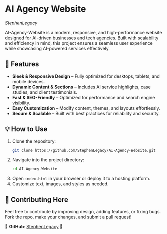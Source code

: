 # **AI Agency Website**  

*StephenLegacy*

AI-Agency-Website is a modern, responsive, and high-performance website designed for AI-driven businesses and tech agencies. Built with scalability and efficiency in mind, this project ensures a seamless user experience while showcasing AI-powered services effectively.  

## 🚀 **Features**  

- **Sleek & Responsive Design** – Fully optimized for desktops, tablets, and mobile devices.  
- **Dynamic Content & Sections** – Includes AI service highlights, case studies, and client testimonials.  
- **Fast & SEO-Friendly** – Optimized for performance and search engine visibility.  
- **Easy Customization** – Modify content, themes, and layouts effortlessly.  
- **Secure & Scalable** – Built with best practices for reliability and security.  

## 💡 **How to Use**  

1. Clone the repository:  
   ```bash
   git clone https://github.com/StephenLegacy/AI-Agency-Website.git
   ```  
2. Navigate into the project directory:  
   ```bash
   cd AI-Agency-Website
   ```  
3. Open `index.html` in your browser or deploy it to a hosting platform.  
4. Customize text, images, and styles as needed.  

## 🎯 **Contributing Here**  

Feel free to contribute by improving design, adding features, or fixing bugs. Fork the repo, make your changes, and submit a pull request!  

📌 **GitHub**: [StephenLegacy](https://github.com/StephenLegacy) 🚀
